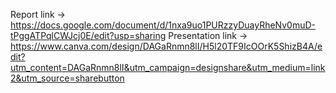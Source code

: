 Report link -> https://docs.google.com/document/d/1nxa9uo1PURzzyDuayRheNv0muD-tPggATPqlCWJcj0E/edit?usp=sharing
Presentation link -> https://www.canva.com/design/DAGaRnmn8lI/H5l20TF9IcOOrK5ShizB4A/edit?utm_content=DAGaRnmn8lI&utm_campaign=designshare&utm_medium=link2&utm_source=sharebutton
